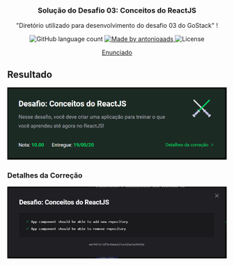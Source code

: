 <h3 align="center">
  Solução do Desafio 03: Conceitos do ReactJS
</h3>

<p align="center">"Diretório utilizado para desenvolvimento do desafio 03 do GoStack"
!</blockquote>

<p align="center">
  <img target="_blank" alt="GitHub language count" src="https://img.shields.io/github/languages/count/antonioaads/bootcamp-desafio01-frontend?color=%2304D361">

  <a href="http://antonioaads.github.io/">
    <img alt="Made by antonioaads" src="https://img.shields.io/badge/made%20by-antonioaads-%2304D361">
  </a>

  <img alt="License" src="https://img.shields.io/badge/license-MIT-%2304D361">
</p>

<p align="center">
  <a target="_blank" href="https://github.com/Rocketseat/bootcamp-gostack-desafios/blob/master/desafio-conceitos-reactjs/README.md">Enunciado</a>
</p>

## Resultado

<img alt="Resultado Desafio 03" src="https://github.com/antonioaads/Learning/blob/master/bootcamp/nivel1/desafio-frontend/resultado.PNG" />

### Detalhes da Correção

<img alt="Detalhes Correção Desafio 03" src="https://github.com/antonioaads/Learning/blob/master/bootcamp/nivel1/desafio-frontend/detalhes-correcao.PNG" />
